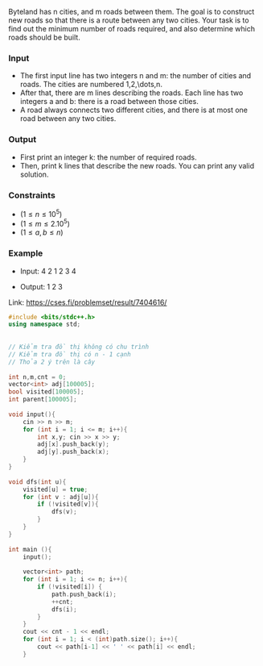 Byteland has n cities, and m roads between them. The goal is to construct new roads so that there is a route between any two cities.
Your task is to find out the minimum number of roads required, and also determine which roads should be built.
### Input
- The first input line has two integers n and m: the number of cities and roads. The cities are numbered 1,2,\dots,n.
- After that, there are m lines describing the roads. Each line has two integers a and b: there is a road between those cities.
- A road always connects two different cities, and there is at most one road between any two cities.
### Output
- First print an integer k: the number of required roads.
- Then, print k lines that describe the new roads. You can print any valid solution.

### Constraints
- $(1 \leq n \leq 10^5)$
- $(1  \leq m  \leq 2.10^5)$
- $(1 \leq a,b \leq n)$

### Example
- Input:
4 2
1 2
3 4

- Output:
1
2 3

Link: https://cses.fi/problemset/result/7404616/

```cpp
#include <bits/stdc++.h>
using namespace std;
 
 
// Kiểm tra đồ thị không có chu trình
// Kiểm tra đồ thị có n - 1 cạnh
// Thỏa 2 ý trên là cây
 
int n,m,cnt = 0;
vector<int> adj[100005];
bool visited[100005];
int parent[100005];
 
void input(){
    cin >> n >> m;
    for (int i = 1; i <= m; i++){
        int x,y; cin >> x >> y;
        adj[x].push_back(y);
        adj[y].push_back(x);
    }
}
 
void dfs(int u){
    visited[u] = true;
    for (int v : adj[u]){
        if (!visited[v]){
            dfs(v);
        }
    }
}
 
int main (){
    input();
 
    vector<int> path;
    for (int i = 1; i <= n; i++){
        if (!visited[i]) {
            path.push_back(i);
            ++cnt;
            dfs(i);
        }
    }
    cout << cnt - 1 << endl;
    for (int i = 1; i < (int)path.size(); i++){
        cout << path[i-1] << ' ' << path[i] << endl;
    }
```
